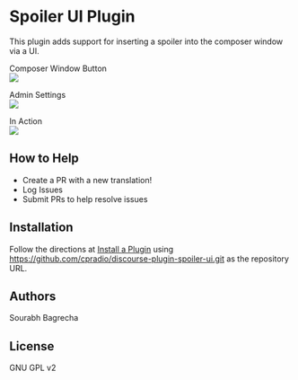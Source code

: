 # Spoiler UI Plugin

This plugin adds support for inserting a spoiler into the composer window via a UI.

Composer Window Button  
![](https://raw.githubusercontent.com/cpradio/discourse-plugin-spoiler-ui/master/screenshot-composer.png)

Admin Settings  
![](https://raw.githubusercontent.com/cpradio/discourse-plugin-spoiler-ui/master/screenshot-admin-settings.png)

In Action  
![](https://raw.githubusercontent.com/cpradio/discourse-plugin-spoiler-ui/master/screenshot-action.gif)

## How to Help

- Create a PR with a new translation!
- Log Issues
- Submit PRs to help resolve issues

## Installation

Follow the directions at [Install a Plugin](https://meta.discourse.org/t/install-a-plugin/19157) using https://github.com/cpradio/discourse-plugin-spoiler-ui.git as the repository URL.

## Authors

Sourabh Bagrecha

## License

GNU GPL v2
